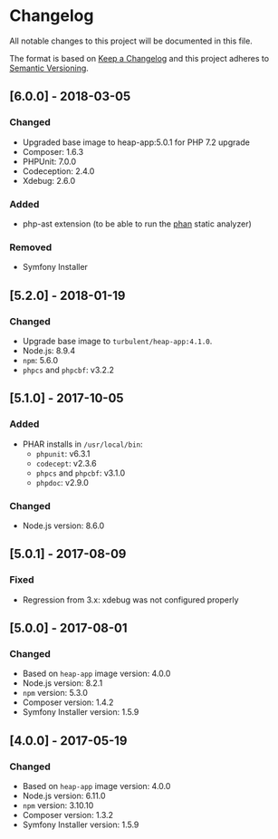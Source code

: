 # Changelog
All notable changes to this project will be documented in this file.

The format is based on [Keep a Changelog](http://keepachangelog.com/en/1.0.0/)
and this project adheres to [Semantic Versioning](http://semver.org/spec/v2.0.0.html).

## [6.0.0] - 2018-03-05

### Changed
- Upgraded base image to heap-app:5.0.1 for PHP 7.2 upgrade
- Composer: 1.6.3
- PHPUnit: 7.0.0
- Codeception: 2.4.0
- Xdebug: 2.6.0

### Added
- php-ast extension (to be able to run the [phan](https://github.com/phan/phan) static analyzer)

### Removed
- Symfony Installer

## [5.2.0] - 2018-01-19

### Changed
- Upgrade base image to `turbulent/heap-app:4.1.0`.
- Node.js: 8.9.4
- `npm`: 5.6.0
- `phpcs` and `phpcbf`: v3.2.2

## [5.1.0] - 2017-10-05
### Added
- PHAR installs in `/usr/local/bin`:
  - `phpunit`: v6.3.1
  - `codecept`: v2.3.6
  - `phpcs` and `phpcbf`: v3.1.0
  - `phpdoc`: v2.9.0

### Changed
- Node.js version: 8.6.0

## [5.0.1] - 2017-08-09
### Fixed
- Regression from 3.x: xdebug was not configured properly

## [5.0.0] - 2017-08-01
### Changed
- Based on `heap-app` image version: 4.0.0
- Node.js version: 8.2.1
- `npm` version: 5.3.0
- Composer version: 1.4.2
- Symfony Installer version: 1.5.9

## [4.0.0] - 2017-05-19
### Changed
- Based on `heap-app` image version: 4.0.0
- Node.js version: 6.11.0
- `npm` version: 3.10.10
- Composer version: 1.3.2
- Symfony Installer version: 1.5.9

